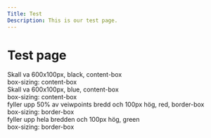 ```yaml
---
Title: Test
Description: This is our test page.
---
```


Test page
==========================

<div class="first-box"> Skall va 600x100px, black, content-box <br> box-sizing: content-box</div>
<div class="second-box"> Skall va 600x100px, blue, content-box <br> box-sizing: content-box</div>
<div class="third-box"> fyller upp 50% av veiwpoints bredd och 100px hög, red, border-box <br> box-sizing: border-box</div>
<div class="fourth-box"> fyller upp hela bredden och 100px hög, green <br> box-sizing: border-box</div>

